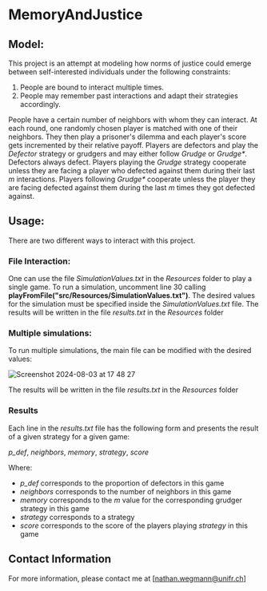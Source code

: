 # MemoryAndJustice
## Model:
This project is an attempt at modeling how norms of justice could emerge between self-interested individuals under the following constraints:
  1. People are bound to interact multiple times.
  2. People may remember past interactions and adapt their strategies accordingly.

People have a certain number of neighbors with whom they can interact. At each round, one randomly chosen player is matched with one of their neighbors. They then play a prisoner's dilemma and each player's score gets incremented by their relative payoff. Players are defectors and play the _Defector_ strategy or grudgers and may either follow _Grudge_ or _Grudge*_. Defectors always defect. Players playing the _Grudge_ strategy cooperate unless they are facing a player who defected against them during their last _m_ interactions. Players following _Grudge*_ cooperate unless the player they are facing defected against them during the last _m_ times they got defected against.

## Usage:
There are two different ways to interact with this project.
### File Interaction:
One can use the file _SimulationValues.txt_ in the _Resources_ folder to play a single game. To run a simulation, uncomment line 30 calling **playFromFile("src/Resources/SimulationValues.txt")**. The desired values for the simulation must be specified inside the _SimulationValues.txt_ file. The results will be written in the file _results.txt_ in the _Resources_ folder
### Multiple simulations:
To run multiple simulations, the main file can be modified with the desired values:

![Screenshot 2024-08-03 at 17 48 27](https://github.com/user-attachments/assets/1872667b-4346-44a9-8f01-f9b23b363072)

The results will be written in the file _results.txt_ in the _Resources_ folder

### Results
Each line in the _results.txt_ file has the following form and presents the result of a given strategy for a given game:

_p_def_, _neighbors_, _memory_, _strategy_, _score_

Where:

- _p_def_ corresponds to the proportion of defectors in this game
- _neighbors_ corresponds to the number of neighbors in this game
- _memory_ corresponds to the _m_ value for the corresponding grudger strategy in this game
- _strategy_ corresponds to a strategy
- _score_ corresponds to the score of the players playing _strategy_ in this game

## Contact Information

For more information, please contact me at [nathan.wegmann@unifr.ch]
